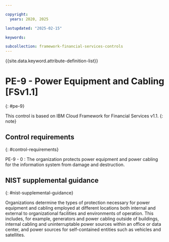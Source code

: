 ```yaml
---

copyright:
  years: 2020, 2025

lastupdated: "2025-02-15"

keywords:

subcollection: framework-financial-services-controls
---
```


{{site.data.keyword.attribute-definition-list}}

               
# PE-9 - Power Equipment and Cabling [FSv1.1]
{: #pe-9}

This control is based on IBM Cloud Framework for Financial Services v1.1.
{: note}


## Control requirements
{: #control-requirements}

PE-9 - 0
    : The organization protects power equipment and power cabling for the information system from damage and destruction.

## NIST supplemental guidance
{: #nist-supplemental-guidance}

Organizations determine the types of protection necessary for power equipment and cabling employed at different locations both internal and external to organizational facilities and environments of operation. This includes, for example, generators and power cabling outside of buildings, internal cabling and uninterruptable power sources within an office or data center, and power sources for self-contained entities such as vehicles and satellites.





